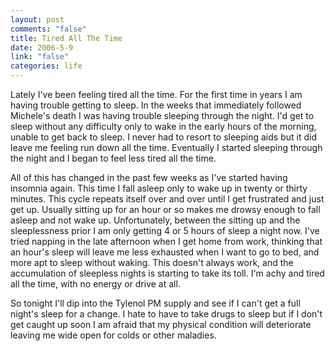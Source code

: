 ```yaml
--- 
layout: post
comments: "false"
title: Tired All The Time
date: 2006-5-9
link: "false"
categories: life
---
```

Lately I've been feeling tired all the time. For the first time in years I am having trouble getting to sleep. In the weeks that immediately followed Michele's death I was having trouble sleeping through the night. I'd get to sleep without any difficulty only to wake in the early hours of the morning, unable to get back to sleep. I never had to resort to sleeping aids but it did leave me feeling run down all the time. Eventually I started sleeping through the night and I began to feel less tired all the time.

All of this has changed in the past few weeks as I've started having insomnia again. This time I fall asleep only to wake up in twenty or thirty minutes. This cycle repeats itself over and over until I get frustrated and just get up. Usually sitting up for an hour or so makes me drowsy enough to fall asleep and not wake up. Unfortunately, between the sitting up and the sleeplessness prior I am only getting 4 or 5 hours of sleep a night now. I've tried napping in the late afternoon when I get home from work, thinking that an hour's sleep will leave me less exhausted when I want to go to bed, and more apt to sleep without waking. This doesn't always work, and the accumulation of sleepless nights is starting to take its toll. I'm achy and tired all the time, with no energy or drive at all.

So tonight I'll dip into the Tylenol PM supply and see if I can't get a full night's sleep for a change. I hate to have to take drugs to sleep but if I don't get caught up soon I am afraid that my physical condition will deteriorate leaving me wide open for colds or other maladies.
